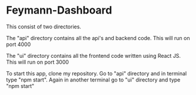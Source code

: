 # Feymann-Dashboard



This consist of two directories. 

The "api" directory contains all the api's and backend code. This will run on port 4000

The "ui" directory contains all the frontend code written using React JS. This will run on port 3000


To start this app, clone my repository. Go to "api" directory and in terminal type "npm start". Again in another terminal go to "ui" directory and type "npm start"


